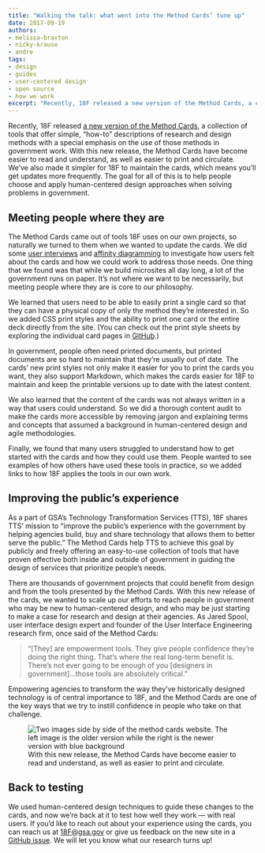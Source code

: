 ```yaml
---
title: "Walking the talk: what went into the Method Cards’ tune up"
date: 2017-09-19
authors:
- melissa-braxton
- nicky-krause
- andre
tags:
- design
- guides
- user-centered design
- open source
- how we work
excerpt: "Recently, 18F released a new version of the Method Cards, a collection of tools that offer simple, “how-to” descriptions of research and design methods with a special emphasis on the use of those methods in government work. With this new release, the Method Cards have become easier to read and understand, as well as easier to print and circulate."
---
```


Recently, 18F released [a new version of the Method Cards](https://methods.18f.gov/), a collection of tools that offer simple, “how-to” descriptions of research and design methods with a special emphasis on the use of those methods in government work. With this new release, the Method Cards have become easier to read and understand, as well as easier to print and circulate. We’ve also made it simpler for 18F to maintain the cards, which means you’ll get updates more frequently. The goal for all of this is to help people choose and apply human-centered design approaches when solving problems in government.

## Meeting people where they are

The Method Cards came out of tools 18F uses on our own projects, so naturally we turned to them when we wanted to update the cards. We did some [user interviews](https://methods.18f.gov/#stakeholder-and-user-interviews) and [affinity diagramming](https://methods.18f.gov/#affinity-diagramming) to investigate how users felt about the cards and how we could work to address those needs. One thing that we found was that while we build microsites all day long, a lot of the government runs on paper. It’s not where we want to be necessarily, but meeting people where they are is core to our philosophy. 

We learned that users need to be able to easily print a single card so that they can have a physical copy of only the method they’re interested in. So we added CSS print styles and the ability to print one card or the entire deck directly from the site. (You can check out the print style sheets by exploring the individual card pages in [GitHub](https://github.com/18F/methods/tree/master/_methods).) 

In government, people often need printed documents, but printed documents are so hard to maintain that they’re usually out of date. The cards’ new print styles not only make it easier for you to print the cards you want, they also support Markdown, which makes the cards easier for 18F to maintain and keep the printable versions up to date with the latest content. 

We also learned that the content of the cards was not always written in a way that users could understand. So we did a thorough content audit to make the cards more accessible by removing jargon and explaining terms and concepts that assumed a background in human-centered design and agile methodologies.

Finally, we found that many users struggled to understand how to get started with the cards and how they could use them. People wanted to see examples of how others have used these tools in practice, so we added links to how 18F applies the tools in our own work. 

## Improving the public’s experience

As a part of GSA’s Technology Transformation Services (TTS), 18F shares TTS’ mission to “improve the public’s experience with the government by helping agencies build, buy and share technology that allows them to better serve the public.” The Method Cards help TTS to achieve this goal by publicly and freely offering an easy-to-use collection of tools that have proven effective both inside and outside of government in guiding the design of services that prioritize people’s needs.

There are thousands of government projects that could benefit from design and from the tools presented by the Method Cards. With this new release of the cards, we wanted to scale up our efforts to reach people in government who may be new to human-centered design, and who may be just starting to make a case for research and design at their agencies. As Jared Spool, user interface design expert and founder of the User Interface Engineering research firm, once said of the Method Cards:

> “[They] are empowerment tools. They give people confidence they’re doing the right thing. That’s where the real long-term benefit is. There’s not ever going to be enough of you [designers in government]…those tools are absolutely critical.”
 
Empowering agencies to transform the way they’ve historically designed technology is of central importance to 18F, and the Method Cards are one of the key ways that we try to instill confidence in people who take on that challenge. 

<figure>
	<img src="{{site.baseurl}}/assets/blog/design-method-cards/mc-sidebyside.png" alt="Two images side by side of the method cards website. The left image is the older version while the right is the newer version with blue background"/>
   	<figcaption>With this new release, the Method Cards have become easier to read and understand, as well as easier to print and circulate.</figcaption>
</figure>

## Back to testing

We used human-centered design techniques to guide these changes to the cards, and now we’re back at it to test how well they work — with real users. If you’d like to reach out about your experience using the cards, you can reach us at [18F@gsa.gov](mailto:18F@gsa.gov) or give us feedback on the new site in a [GitHub issue](https://github.com/18F/methods/issues). We will let you know what our research turns up!

